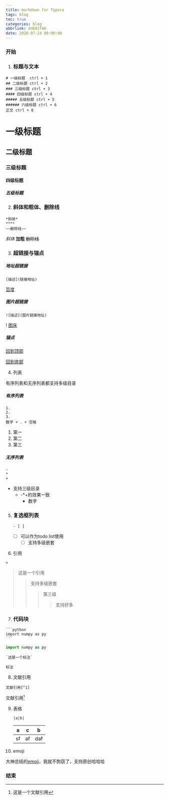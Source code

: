 ```yaml
---
title: markdown for Typora
tags: blog
toc: true
categories: blog
abbrlink: dd692f46
date: 2020-07-24 00:00:00
---
```



### 开始

1. ### 标题与文本

```
# 一级标题  ctrl + 1
## 二级标题	ctrl + 2
### 三级标题 ctrl + 3
#### 四级标题 ctrl + 4
##### 五级标题 ctrl + 5
###### 六级标题 ctrl + 6
正文 ctrl + 0
```

# 一级标题

## 二级标题 <!-- more -->

### 三级标题

#### 四级标题

##### 五级标题



2. ### 斜体和粗体、删除线

```
*斜体*
****
~~删除线~~
```

*斜体*
**加粗**
~~删除线~~



3. ### 超链接与锚点

##### 地址超链接

```
[描述](链接地址)
```

[百度](www.baidu.com)



##### 图片超链接

```
![描述](图片链接地址) 
```

! [图床](https://www.baidu.com/img/PCtm_d9c8750bed0b3c7d089fa7d55720d6cf.png)

##### 锚点

[回到顶部](#开始)

[回到底部](#结束)



4. 列表

有序列表和无序列表都支持多级目录

##### 有序列表

```
1. 
2. 
3.
数字 + . + 空格
```

1. 第一
2. 第二
3. 第三

##### 无序列表

```
-
*
+
```

* 支持三级目录
  + -*+的效果一致
    + 数字



5. ### 复选框列表

   ```
   - [ ]  
   ```

   - [ ] 可以作为todo list使用
     - [ ] 支持多级嵌套

6. 引用

```
> 
```

> 这是一个引用
>
> > 支持多级嵌套
> >
> > > 第三级
> > >
> > > > 支持好多



7. ### 代码块

```
```python
import numpy as py
​```
```



```python
import numpy as py
```



```
`这是一个标注`
```



`标注`



8. 文献引用

```
文献引用[^1]
```

文献引用[^1]



9. 表格

   ```
   |a|b|
   ```

   

   | a    | c    | b    |
   | ---- | ---- | ---- |
   | sf   | af   | daf  |

   



10. emoji

大神总结的[emoji](https://github.com/gnipbao/markdown-handbook/blob/master/emoji.md)，我就不剽窃了，支持原创哈哈哈



### 结束

[^1]: 这是一个文献引用
